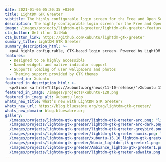 ```yaml
---
date: 2021-01-05 05:20:35 +0300
title: LightDM GTK Greeter
subtitle: The highly configurable login screen for the Free and Open Source desktop.
description: The highly configurable login screen for the Free and Open Source desktop
image: /images/projects/lightdm-gtk-greeter/lightdm-gtk-greeter-featured.png
cta_button: Get it on GitHub
cta_button_link: https://github.com/xubuntu/lightdm-gtk-greeter
summary_title: LightDM GTK Greeter
summary_description_html: >-
  <p>A highly configurable, GTK-based login screen. Powered by LightDM and configurable with the <a href="https://github.com/xubuntu/lightdm-gtk-greeter-settings">companion app</a>.</p>
features:
  - Designed to be highly accessible
  - Named widgets and native indicator support
  - Supports loading of user wallpapers and photos
  - Theming support provided by GTK themes
featured_in: Xubuntu
featured_in_description_html: >-
  <p>Since <a href="https://xubuntu.org/news/11-10-release/">Xubuntu 11.10</a> “Oneiric Ocelot”</p>
featured_in_image: /images/projects/xubuntu-128.png
featured_in_image_alt: Xubuntu logo
whats_new_title: What’s new with LightDM GTK Greeter?
whats_new_url: https://blog.bluesabre.org/tag/lightdm-gtk-greeter/
whats_new_domain: blog.bluesabre.org
gallery:
  /images/projects/lightdm-gtk-greeter/lightdm-gtk-greeter-arc.png: "lightdm-gtk-greeter-arc"
  /images/projects/lightdm-gtk-greeter/lightdm-gtk-greeter-arc-dark.png: "lightdm-gtk-greeter-arc-dark"
  /images/projects/lightdm-gtk-greeter/lightdm-gtk-greeter-greybird.png: "lightdm-gtk-greeter-greybird"
  /images/projects/lightdm-gtk-greeter/lightdm-gtk-greeter-numix.png: "lightdm-gtk-greeter-numix"
  /images/projects/lightdm-gtk-greeter/xubuntu-15.10_lightdm-gtk-greeter-settings.png: "xubuntu-15.10_lightdm-gtk-greeter-settings"
  /images/projects/lightdm-gtk-greeter/Numix_lightdm-gtk-greeter1.png: "Numix_lightdm-gtk-greeter1"
  /images/projects/lightdm-gtk-greeter/Ambiance_lightdm-gtk-greeter1.png: "Ambiance_lightdm-gtk-greeter1"
  /images/projects/lightdm-gtk-greeter/lightdm-gtk-greeter-adwaita.png: "lightdm-gtk-greeter-adwaita"
---
```


